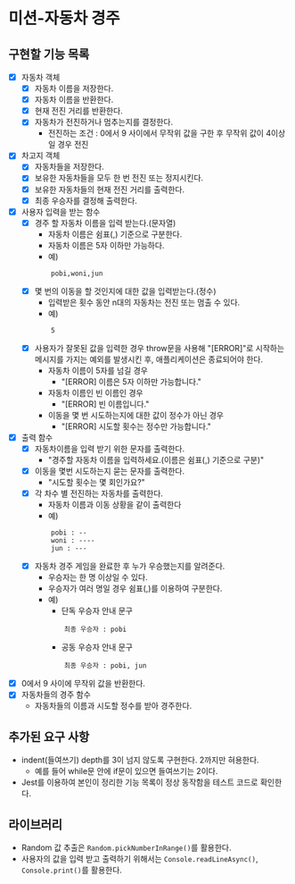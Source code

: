 # 미션-자동차 경주 

## 구현할 기능 목록
- [x] 자동차 객체
    - [x] 자동차 이름을 저장한다.
    - [x] 자동차 이름을 반환한다.
    - [x] 현재 전진 거리를 반환한다.
    - [x] 자동차가 전진하거나 멈추는지를 결정한다.
        - 전진하는 조건 : 0에서 9 사이에서 무작위 값을 구한 후 무작위 값이 4이상일 경우 전진
- [x] 차고지 객체
    - [x] 자동차들을 저장한다.
    - [x] 보유한 자동차들을 모두 한 번 전진 또는 정지시킨다.
    - [x] 보유한 자동차들의 현재 전진 거리를 출력한다.
    - [x] 최종 우승자를 결정해 출력한다.
- [x] 사용자 입력을 받는 함수
    - [x] 경주 할 자동차 이름을 입력 받는다.(문자열)
        - 자동차 이름은 쉼표(,) 기준으로 구분한다.
        - 자동차 이름은 5자 이하만 가능하다.
        - 예) 
        ```
            pobi,woni,jun
        ```
    - [x] 몇 번의 이동을 할 것인지에 대한 값을 입력받는다.(정수)
        - 입력받은 횟수 동안 n대의 자동차는 전진 또는 멈출 수 있다.
        - 예)
        ```
            5
        ```
    - [x] 사용자가 잘못된 값을 입력한 경우 throw문을 사용해 "[ERROR]"로 시작하는 메시지를 가지는 예외를 발생시킨 후, 애플리케이션은 종료되어야 한다.
        - 자동차 이름이 5자를 넘길 경우
            - "[ERROR] 이름은 5자 이하만 가능합니다."
        - 자동차 이름인 빈 이름인 경우
            - "[ERROR] 빈 이름입니다."
        - 이동을 몇 번 시도하는지에 대한 값이 정수가 아닌 경우
            - "[ERROR] 시도할 횟수는 정수만 가능합니다."
- [x] 출력 함수
    - [x] 자동차이름을 입력 받기 위한 문자를 출력한다.
        - "경주할 자동차 이름을 입력하세요.(이름은 쉼표(,) 기준으로 구분)"
    - [x] 이동을 몇번 시도하는지 묻는 문자를 출력한다.
        - "시도할 횟수는 몇 회인가요?"
    - [x] 각 차수 별 전진하는 자동차를 출력한다.
        - 자동차 이름과 이동 상황을 같이 출력한다
        - 예)
        ```
            pobi : --
            woni : ----
            jun : ---
        ```
    - [x] 자동차 경주 게임을 완료한 후 누가 우승했는지를 알려준다.
        - 우승자는 한 명 이상일 수 있다.
        - 우승자가 여러 명일 경우 쉼표(,)를 이용하여 구분한다.
        - 예)
            - 단독 우승자 안내 문구
            ```
                최종 우승자 : pobi
            ```
            - 공동 우승자 안내 문구
            ```
                최종 우승자 : pobi, jun
            ```
- [x] 0에서 9 사이에 무작위 값을 반환한다.
- [x] 자동차들의 경주 함수
    - 자동차들의 이름과 시도할 정수를 받아 경주한다.

## 추가된 요구 사항
- indent(들여쓰기) depth를 3이 넘지 않도록 구현한다. 2까지만 혀용한다.
    - 예를 들어 while문 안에 if문이 있으면 들여쓰기는 2이다.
- Jest를 이용하여 본인이 정리한 기능 목록이 정상 동작함을 테스트 코드로 확인한다.

## 라이브러리
- Random 값 추출은 `Random.pickNumberInRange()`를 활용한다.
- 사용자의 값을 입력 받고 출력하기 위해서는 `Console.readLineAsync()`, `Console.print()`를 활용한다.